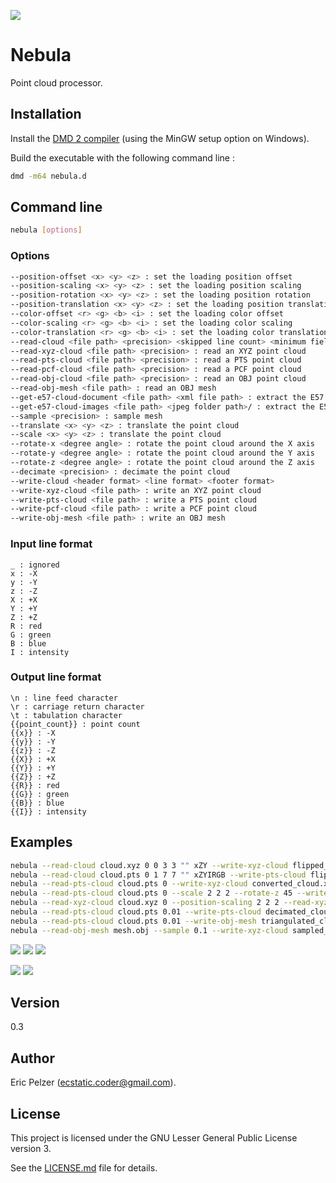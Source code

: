 ![](https://github.com/senselogic/NEBULA/blob/master/LOGO/nebula.png)

# Nebula

Point cloud processor.

## Installation

Install the [DMD 2 compiler](https://dlang.org/download.html) (using the MinGW setup option on Windows).

Build the executable with the following command line :

```bash
dmd -m64 nebula.d
```

## Command line

```bash
nebula [options]
```

### Options

```bash
--position-offset <x> <y> <z> : set the loading position offset
--position-scaling <x> <y> <z> : set the loading position scaling
--position-rotation <x> <y> <z> : set the loading position rotation
--position-translation <x> <y> <z> : set the loading position translation
--color-offset <r> <g> <b> <i> : set the loading color offset
--color-scaling <r> <g> <b> <i> : set the loading color scaling
--color-translation <r> <g> <b> <i> : set the loading color translation
--read-cloud <file path> <precision> <skipped line count> <minimum field count> <maximum field count> <line prefix> <line format> : read a point cloud
--read-xyz-cloud <file path> <precision> : read an XYZ point cloud
--read-pts-cloud <file path> <precision> : read a PTS point cloud
--read-pcf-cloud <file path> <precision> : read a PCF point cloud
--read-obj-cloud <file path> <precision> : read an OBJ point cloud
--read-obj-mesh <file path> : read an OBJ mesh
--get-e57-cloud-document <file path> <xml file path> : extract the E57 point cloud document
--get-e57-cloud-images <file path> <jpeg folder path>/ : extract the E57 point cloud images
--sample <precision> : sample mesh
--translate <x> <y> <z> : translate the point cloud
--scale <x> <y> <z> : translate the point cloud
--rotate-x <degree angle> : rotate the point cloud around the X axis
--rotate-y <degree angle> : rotate the point cloud around the Y axis
--rotate-z <degree angle> : rotate the point cloud around the Z axis
--decimate <precision> : decimate the point cloud
--write-cloud <header format> <line format> <footer format>
--write-xyz-cloud <file path> : write an XYZ point cloud
--write-pts-cloud <file path> : write a PTS point cloud
--write-pcf-cloud <file path> : write a PCF point cloud
--write-obj-mesh <file path> : write an OBJ mesh
```

### Input line format

```
_ : ignored
x : -X
y : -Y
z : -Z
X : +X
Y : +Y
Z : +Z
R : red
G : green
B : blue
I : intensity
```

### Output line format

```
\n : line feed character
\r : carriage return character
\t : tabulation character
{{point_count}} : point count
{{x}} : -X
{{y}} : -Y
{{z}} : -Z
{{X}} : +X
{{Y}} : +Y
{{Z}} : +Z
{{R}} : red
{{G}} : green
{{B}} : blue
{{I}} : intensity
```

## Examples

```bash
nebula --read-cloud cloud.xyz 0 0 3 3 "" xZY --write-xyz-cloud flipped_cloud.xyz
nebula --read-cloud cloud.pts 0 1 7 7 "" xZYIRGB --write-pts-cloud flipped_cloud.pts
nebula --read-pts-cloud cloud.pts 0 --write-xyz-cloud converted_cloud.xyz
nebula --read-pts-cloud cloud.pts 0 --scale 2 2 2 --rotate-z 45 --write-pts-cloud transformed_cloud.pts
nebula --read-xyz-cloud cloud.xyz 0 --position-scaling 2 2 2 --read-xyz-cloud cloud.xyz --write-xyz-cloud merged_clouds.xyz
nebula --read-pts-cloud cloud.pts 0.01 --write-pts-cloud decimated_cloud.pts
nebula --read-pts-cloud cloud.pts 0.01 --write-obj-mesh triangulated_cloud.obj
nebula --read-obj-mesh mesh.obj --sample 0.1 --write-xyz-cloud sampled_cloud.xyz
```

![](https://github.com/senselogic/NEBULA/blob/master/SCREENSHOT/bunny.png)
![](https://github.com/senselogic/NEBULA/blob/master/SCREENSHOT/decimated_bunny.png)
![](https://github.com/senselogic/NEBULA/blob/master/SCREENSHOT/triangulated_bunny.png)

![](https://github.com/senselogic/NEBULA/blob/master/SCREENSHOT/teapot.png)
![](https://github.com/senselogic/NEBULA/blob/master/SCREENSHOT/sampled_teapot.png)

## Version

0.3

## Author

Eric Pelzer (ecstatic.coder@gmail.com).

## License

This project is licensed under the GNU Lesser General Public License version 3.

See the [LICENSE.md](LICENSE.md) file for details.
